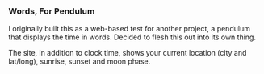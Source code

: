 ### Words, For Pendulum

I originally built this as a web-based test for another project, a pendulum that displays the time in words. Decided to flesh this out into its own thing.

The site, in addition to clock time, shows your current location (city and lat/long), sunrise, sunset and moon phase.